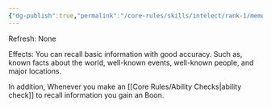 ```yaml
---
{"dg-publish":true,"permalink":"/core-rules/skills/intelect/rank-1/memory-1/"}
---
```


Refresh: None

Effects:
You can recall basic information with good accuracy. Such as, known facts about the world, well-known events, well-known people, and major locations.

In addition, Whenever you make an [[Core Rules/Ability Checks\|ability check]] to recall information you gain an Boon.



